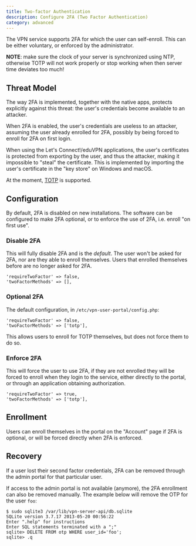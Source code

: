 ```yaml
---
title: Two-factor Authentication
description: Configure 2FA (Two Factor Authentication)
category: advanced
---
```


The VPN service supports 2FA for which the user can self-enroll. This can be
either voluntary, or enforced by the administrator.

**NOTE**: make sure the clock of your server is synchronized using NTP, 
otherwise TOTP will not work properly or stop working when then server time 
deviates too much!

## Threat Model

The way 2FA is implemented, together with the native apps, protects explicitly 
against this threat: the user's credentials become available to an attacker.

When 2FA is enabled, the user's credentials are useless to an attacker, 
assuming the user already enrolled for 2FA, possibly by being forced to enroll
for 2FA on first login.

When using the Let's Connect!/eduVPN applications, the user's certificates is
protected from exporting by the user, and thus the attacker, making it 
impossible to "steal" the certificate. This is implemented by importing the 
user's certificate in the "key store" on Windows and macOS.

At the moment, 
[TOTP](https://en.wikipedia.org/wiki/Time-based_One-time_Password_Algorithm) is 
supported.

## Configuration

By default, 2FA is disabled on new installations. The software can be 
configured to make 2FA optional, or to enforce the use of 2FA, i.e. enroll 
"on first use".

### Disable 2FA

This will fully disable 2FA and is the _default_. The user won't be asked for 
2FA, nor are they able to enroll themselves. Users that enrolled themselves 
before are no longer asked for 2FA.

    'requireTwoFactor' => false,
    'twoFactorMethods' => [],

### Optional 2FA

The default configuration, in `/etc/vpn-user-portal/config.php`:

    'requireTwoFactor' => false,
    'twoFactorMethods' => ['totp'],

This allows users to enroll for TOTP themselves, but does not force them to do 
so.

### Enforce 2FA

This will force the user to use 2FA, if they are not enrolled they will be 
forced to enroll when they login to the service, either directly to the portal,
or through an application obtaining authorization.

    'requireTwoFactor' => true,
    'twoFactorMethods' => ['totp'],

## Enrollment

Users can enroll themselves in the portal on the "Account" page if 2FA is 
optional, or will be forced directly when 2FA is enforced.

## Recovery

If a user lost their second factor credentials, 2FA can be removed through 
the admin portal for that particular user.

If access to the admin portal is not available (anymore), the 2FA enrollment
can also be removed manually. The example below will remove the OTP for the 
user `foo`:

    $ sudo sqlite3 /var/lib/vpn-server-api/db.sqlite
    SQLite version 3.7.17 2013-05-20 00:56:22
    Enter ".help" for instructions
    Enter SQL statements terminated with a ";"
    sqlite> DELETE FROM otp WHERE user_id='foo';
    sqlite> .q
